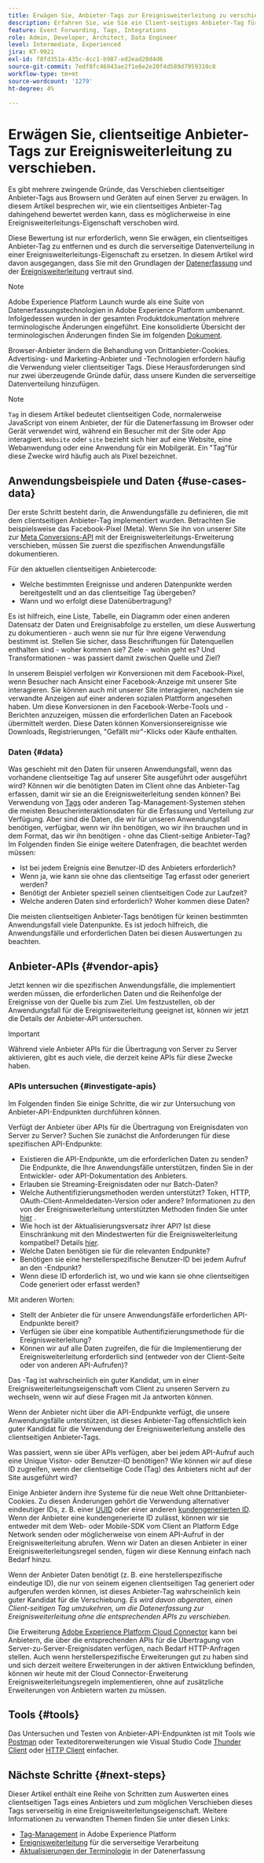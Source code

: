 ```yaml
---
title: Erwägen Sie, Anbieter-Tags zur Ereignisweiterleitung zu verschieben.
description: Erfahren Sie, wie Sie ein Client-seitiges Anbieter-Tag für die serverseitige Datenverteilung auswerten.
feature: Event Forwarding, Tags, Integrations
role: Admin, Developer, Architect, Data Engineer
level: Intermediate, Experienced
jira: KT-9921
exl-id: f8fd351a-435c-4cc1-b987-ed2ead20d4d6
source-git-commit: 7edf8fc46943ae2f1e6e2e20f4d589d7959310c8
workflow-type: tm+mt
source-wordcount: '1279'
ht-degree: 4%

---
```


# Erwägen Sie, clientseitige Anbieter-Tags zur Ereignisweiterleitung zu verschieben.

Es gibt mehrere zwingende Gründe, das Verschieben clientseitiger Anbieter-Tags aus Browsern und Geräten auf einen Server zu erwägen. In diesem Artikel besprechen wir, wie ein clientseitiges Anbieter-Tag dahingehend bewertet werden kann, dass es möglicherweise in eine Ereignisweiterleitungs-Eigenschaft verschoben wird.

Diese Bewertung ist nur erforderlich, wenn Sie erwägen, ein clientseitiges Anbieter-Tag zu entfernen und es durch die serverseitige Datenverteilung in einer Ereignisweiterleitungs-Eigenschaft zu ersetzen. In diesem Artikel wird davon ausgegangen, dass Sie mit den Grundlagen der [Datenerfassung](https://experienceleague.adobe.com/docs/data-collection.html) und der [Ereignisweiterleitung](https://experienceleague.adobe.com/docs/experience-platform/tags/event-forwarding/overview.html) vertraut sind.

>[!NOTE]
>
>Adobe Experience Platform Launch wurde als eine Suite von Datenerfassungstechnologien in Adobe Experience Platform umbenannt. Infolgedessen wurden in der gesamten Produktdokumentation mehrere terminologische Änderungen eingeführt. Eine konsolidierte Übersicht der terminologischen Änderungen finden Sie im folgenden [Dokument](https://experienceleague.adobe.com/docs/experience-platform/tags/term-updates.html?lang=de).

Browser-Anbieter ändern die Behandlung von Drittanbieter-Cookies. Advertising- und Marketing-Anbieter und -Technologien erfordern häufig die Verwendung vieler clientseitiger Tags. Diese Herausforderungen sind nur zwei überzeugende Gründe dafür, dass unsere Kunden die serverseitige Datenverteilung hinzufügen.

>[!NOTE]
>
>`Tag` in diesem Artikel bedeutet clientseitigen Code, normalerweise JavaScript von einem Anbieter, der für die Datenerfassung im Browser oder Gerät verwendet wird, während ein Besucher mit der Site oder App interagiert. `Website` oder `site` bezieht sich hier auf eine Website, eine Webanwendung oder eine Anwendung für ein Mobilgerät. Ein &quot;Tag&quot;für diese Zwecke wird häufig auch als Pixel bezeichnet.

## Anwendungsbeispiele und Daten {#use-cases-data}

Der erste Schritt besteht darin, die Anwendungsfälle zu definieren, die mit dem clientseitigen Anbieter-Tag implementiert wurden. Betrachten Sie beispielsweise das Facebook-Pixel (Meta). Wenn Sie ihn von unserer Site zur [Meta Conversions-API](https://exchange.adobe.com/apps/ec/109168/meta-conversions-api) mit der Ereignisweiterleitungs-Erweiterung verschieben, müssen Sie zuerst die spezifischen Anwendungsfälle dokumentieren.

Für den aktuellen clientseitigen Anbietercode:

- Welche bestimmten Ereignisse und anderen Datenpunkte werden bereitgestellt und an das clientseitige Tag übergeben?
- Wann und wo erfolgt diese Datenübertragung?

Es ist hilfreich, eine Liste, Tabelle, ein Diagramm oder einen anderen Datensatz der Daten und Ereignisabfolge zu erstellen, um diese Auswertung zu dokumentieren - auch wenn sie nur für Ihre eigene Verwendung bestimmt ist. Stellen Sie sicher, dass Beschriftungen für Datenquellen enthalten sind - woher kommen sie? Ziele - wohin geht es? Und Transformationen - was passiert damit zwischen Quelle und Ziel?

In unserem Beispiel verfolgen wir Konversionen mit dem Facebook-Pixel, wenn Besucher nach Ansicht einer Facebook-Anzeige mit unserer Site interagieren. Sie können auch mit unserer Site interagieren, nachdem sie verwandte Anzeigen auf einer anderen sozialen Plattform angesehen haben. Um diese Konversionen in den Facebook-Werbe-Tools und -Berichten anzuzeigen, müssen die erforderlichen Daten an Facebook übermittelt werden. Diese Daten können Konversionsereignisse wie Downloads, Registrierungen, &quot;Gefällt mir&quot;-Klicks oder Käufe enthalten.

### Daten {#data}

Was geschieht mit den Daten für unseren Anwendungsfall, wenn das vorhandene clientseitige Tag auf unserer Site ausgeführt oder ausgeführt wird? Können wir die benötigten Daten im Client ohne das Anbieter-Tag erfassen, damit wir sie an die Ereignisweiterleitung senden können? Bei Verwendung von [Tags](https://experienceleague.adobe.com/docs/experience-platform/tags/home.html?lang=de) oder anderen Tag-Management-Systemen stehen die meisten Besucherinteraktionsdaten für die Erfassung und Verteilung zur Verfügung. Aber sind die Daten, die wir für unseren Anwendungsfall benötigen, verfügbar, wenn wir ihn benötigen, wo wir ihn brauchen und in dem Format, das wir ihn benötigen - ohne das Client-seitige Anbieter-Tag? Im Folgenden finden Sie einige weitere Datenfragen, die beachtet werden müssen:

- Ist bei jedem Ereignis eine Benutzer-ID des Anbieters erforderlich?
- Wenn ja, wie kann sie ohne das clientseitige Tag erfasst oder generiert werden?
- Benötigt der Anbieter speziell seinen clientseitigen Code zur Laufzeit?
- Welche anderen Daten sind erforderlich? Woher kommen diese Daten?

Die meisten clientseitigen Anbieter-Tags benötigen für keinen bestimmten Anwendungsfall viele Datenpunkte. Es ist jedoch hilfreich, die Anwendungsfälle und erforderlichen Daten bei diesen Auswertungen zu beachten.

## Anbieter-APIs {#vendor-apis}

Jetzt kennen wir die spezifischen Anwendungsfälle, die implementiert werden müssen, die erforderlichen Daten und die Reihenfolge der Ereignisse von der Quelle bis zum Ziel. Um festzustellen, ob der Anwendungsfall für die Ereignisweiterleitung geeignet ist, können wir jetzt die Details der Anbieter-API untersuchen.

>[!IMPORTANT]
>
>Während viele Anbieter APIs für die Übertragung von Server zu Server aktivieren, gibt es auch viele, die derzeit keine APIs für diese Zwecke haben.

### APIs untersuchen {#investigate-apis}

Im Folgenden finden Sie einige Schritte, die wir zur Untersuchung von Anbieter-API-Endpunkten durchführen können.

Verfügt der Anbieter über APIs für die Übertragung von Ereignisdaten von Server zu Server? Suchen Sie zunächst die Anforderungen für diese spezifischen API-Endpunkte:

- Existieren die API-Endpunkte, um die erforderlichen Daten zu senden? Die Endpunkte, die Ihre Anwendungsfälle unterstützen, finden Sie in der Entwickler- oder API-Dokumentation des Anbieters.
- Erlauben sie Streaming-Ereignisdaten oder nur Batch-Daten?
- Welche Authentifizierungsmethoden werden unterstützt? Token, HTTP, OAuth-Client-Anmeldedaten-Version oder andere? Informationen zu den von der Ereignisweiterleitung unterstützten Methoden finden Sie unter [hier](https://experienceleague.adobe.com/docs/experience-platform/tags/event-forwarding/secrets.html) .
- Wie hoch ist der Aktualisierungsversatz ihrer API? Ist diese Einschränkung mit den Mindestwerten für die Ereignisweiterleitung kompatibel? Details [hier](https://experienceleague.adobe.com/docs/experience-platform/tags/event-forwarding/secrets.html#:~:text=you%20can%20configure%20the%20Refresh%20Offset%20value%20for%20the%20secret).
- Welche Daten benötigen sie für die relevanten Endpunkte?
- Benötigen sie eine herstellerspezifische Benutzer-ID bei jedem Aufruf an den -Endpunkt?
- Wenn diese ID erforderlich ist, wo und wie kann sie ohne clientseitigen Code generiert oder erfasst werden?

Mit anderen Worten:

- Stellt der Anbieter die für unsere Anwendungsfälle erforderlichen API-Endpunkte bereit?
- Verfügen sie über eine kompatible Authentifizierungsmethode für die Ereignisweiterleitung?
- Können wir auf alle Daten zugreifen, die für die Implementierung der Ereignisweiterleitung erforderlich sind (entweder von der Client-Seite oder von anderen API-Aufrufen)?

Das -Tag ist wahrscheinlich ein guter Kandidat, um in einer Ereignisweiterleitungseigenschaft vom Client zu unseren Servern zu wechseln, wenn wir auf diese Fragen mit Ja antworten können.

Wenn der Anbieter nicht über die API-Endpunkte verfügt, die unsere Anwendungsfälle unterstützen, ist dieses Anbieter-Tag offensichtlich kein guter Kandidat für die Verwendung der Ereignisweiterleitung anstelle des clientseitigen Anbieter-Tags.

Was passiert, wenn sie über APIs verfügen, aber bei jedem API-Aufruf auch eine Unique Visitor- oder Benutzer-ID benötigen? Wie können wir auf diese ID zugreifen, wenn der clientseitige Code (Tag) des Anbieters nicht auf der Site ausgeführt wird?

Einige Anbieter ändern ihre Systeme für die neue Welt ohne Drittanbieter-Cookies. Zu diesen Änderungen gehört die Verwendung alternativer eindeutiger IDs, z. B. einer [UUID](https://developer.mozilla.org/en-US/docs/Glossary/UUID) oder einer anderen [kundengenerierten ID](https://experienceleague.adobe.com/docs/experience-platform/edge/identity/first-party-device-ids.html). Wenn der Anbieter eine kundengenerierte ID zulässt, können wir sie entweder mit dem Web- oder Mobile-SDK vom Client an Platform Edge Network senden oder möglicherweise von einem API-Aufruf in der Ereignisweiterleitung abrufen. Wenn wir Daten an diesen Anbieter in einer Ereignisweiterleitungsregel senden, fügen wir diese Kennung einfach nach Bedarf hinzu.

Wenn der Anbieter Daten benötigt (z. B. eine herstellerspezifische eindeutige ID), die nur von seinem eigenen clientseitigen Tag generiert oder aufgerufen werden können, ist dieses Anbieter-Tag wahrscheinlich kein guter Kandidat für die Verschiebung. _Es wird davon abgeraten, einen Client-seitigen Tag umzukehren, um die Datenerfassung zur Ereignisweiterleitung ohne die entsprechenden APIs zu verschieben._

Die Erweiterung [Adobe Experience Platform Cloud Connector](https://experienceleague.adobe.com/docs/experience-platform/tags/extensions/adobe/cloud-connector/overview.html) kann bei Anbietern, die über die entsprechenden APIs für die Übertragung von Server-zu-Server-Ereignisdaten verfügen, nach Bedarf HTTP-Anfragen stellen. Auch wenn herstellerspezifische Erweiterungen gut zu haben sind und sich derzeit weitere Erweiterungen in der aktiven Entwicklung befinden, können wir heute mit der Cloud Connector-Erweiterung Ereignisweiterleitungsregeln implementieren, ohne auf zusätzliche Erweiterungen von Anbietern warten zu müssen.

## Tools {#tools}

Das Untersuchen und Testen von Anbieter-API-Endpunkten ist mit Tools wie [Postman](https://www.postman.com/) oder Texteditorerweiterungen wie Visual Studio Code [Thunder Client](https://marketplace.visualstudio.com/items?itemName=rangav.vscode-thunder-client) oder [HTTP Client](https://marketplace.visualstudio.com/items?itemName=mkloubert.vscode-http-client) einfacher.

## Nächste Schritte {#next-steps}

Dieser Artikel enthält eine Reihe von Schritten zum Auswerten eines clientseitigen Tags eines Anbieters und zum möglichen Verschieben dieses Tags serverseitig in eine Ereignisweiterleitungseigenschaft. Weitere Informationen zu verwandten Themen finden Sie unter diesen Links:

- [Tag-Management](https://experienceleague.adobe.com/docs/experience-platform/tags/home.html?lang=de) in Adobe Experience Platform
- [Ereignisweiterleitung](https://experienceleague.adobe.com/docs/experience-platform/tags/event-forwarding/overview.html) für die serverseitige Verarbeitung
- [Aktualisierungen der Terminologie](https://experienceleague.adobe.com/docs/experience-platform/tags/term-updates.html?lang=de) in der Datenerfassung
